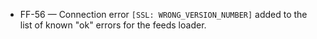 
- FF-56 — Connection error `[SSL: WRONG_VERSION_NUMBER]` added to the list of known "ok" errors for the feeds loader.
